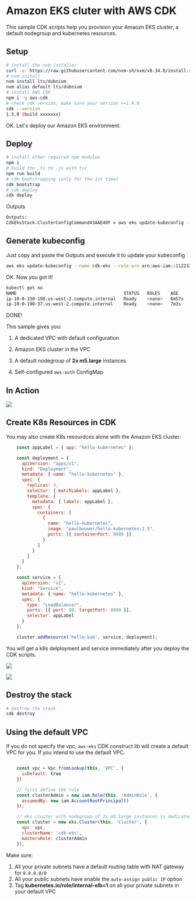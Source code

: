 # Amazon EKS cluter with AWS CDK

This sample CDK scripts help you provision your Amaozn EKS cluster, a default nodegroup and kubernetes resources.



## Setup

```bash
# install the nvm installer
curl -o- https://raw.githubusercontent.com/nvm-sh/nvm/v0.34.0/install.sh | bash
# nvm install 
nvm install lts/dubnium
nvm alias default lts/dubnium
# install AWS CDK
npm i -g aws-cdk
# check cdk version, make sure your version >=1.4.0
cdk --version
1.5.0 (build xxxxxxx)
```



OK. Let's deploy our Amazon EKS environment.



## Deploy

```bash
# install other required npm modules
npm i
# build the .ts to .js with tsc
npm run build
# cdk bootstrapping (only for the 1st time)
cdk bootstrap
# cdk deploy
cdk deploy
```

Outputs

```bash
Outputs:
CdkEksStack.ClusterConfigCommand43AAE40F = aws eks update-kubeconfig --name cdk-eks --role-arn arn:aws:iam::112233445566:role/CdkEksStack-AdminRole38563C57-14ON0YFUELKGC
```



## Generate kubeconfig

Just copy and paste the Outputs and execute it to update your kubeconfig

```bash
aws eks update-kubeconfig --name cdk-eks --role-arn arn:aws:iam::112233445566:role/CdkEksStack-AdminRole38563C57-14ON0YFUELKGC
```

OK. Now you got it!

```bash
kubectl get no                                                                    
NAME                                         STATUS   ROLES    AGE     VERSION
ip-10-0-150-198.us-west-2.compute.internal   Ready    <none>   6m57s   v1.13.7-eks-c57ff8
ip-10-0-190-37.us-west-2.compute.internal    Ready    <none>   7m3s    v1.13.7-eks-c57ff8
```



DONE!

This sample gives you:

1) A dedicated VPC with default configuration

2) Amazon EKS cluster in the VPC

3) A default nodegroup of **2x m5.large** instances

4) Self-configured `aws-auth` ConfigMap



## In Action

![](https://pbs.twimg.com/media/ECgSJkpU8AAptiL?format=jpg&name=large)





## Create K8s Resources in CDK

You may also create K8s resourdces alone with the Amazon EKS cluster:

```js
    const appLabel = { app: "hello-kubernetes" };

    const deployment = {
      apiVersion: "apps/v1",
      kind: "Deployment",
      metadata: { name: "hello-kubernetes" },
      spec: {
        replicas: 3,
        selector: { matchLabels: appLabel },
        template: {
          metadata: { labels: appLabel },
          spec: {
            containers: [
              {
                name: "hello-kubernetes",
                image: "paulbouwer/hello-kubernetes:1.5",
                ports: [{ containerPort: 8080 }]
              }
            ]
          }
        }
      }
    };

    const service = {
      apiVersion: "v1",
      kind: "Service",
      metadata: { name: "hello-kubernetes" },
      spec: {
        type: "LoadBalancer",
        ports: [{ port: 80, targetPort: 8080 }],
        selector: appLabel
      }
    };

    cluster.addResource('hello-kub', service, deployment);
```

You will get a k8s delployment and service immediately after you deploy the CDK scripts.



![](https://pbs.twimg.com/media/EB8IMZ-U8AA85Cl?format=jpg&name=4096x4096)

![](https://pbs.twimg.com/media/EB8IMZ-UwAAuW1u?format=jpg&name=4096x4096)





## Destroy the stack

```bash
# destroy the stack
cdk destroy
```


## Using the default VPC

If you do not specify the vpc, `aws-eks` CDK construct lib will create a default VPC for you. If you intend to use the default VPC.

```js

    const vpc = Vpc.fromLookup(this, 'VPC', {
      isDefault: true
    })

    // first define the role
    const clusterAdmin = new iam.Role(this, 'AdminRole', {
      assumedBy: new iam.AccountRootPrincipal()
    });

    // eks cluster with nodegroup of 2x m5.large instances in dedicated vpc with default configuratrion
    const cluster = new eks.Cluster(this, 'Cluster', {
      vpc: vpc,
      clusterName: 'cdk-eks',
      mastersRole: clusterAdmin
    });    

```
Make sure:
1. All your private subnets have a default routing table with NAT gateway for `0.0.0.0/0`
2. All your public subnets have enable the `auto-assign public IP` option
3. Tag **kubernetes.io/role/internal-elb=1** on all your private subnets in your default VPC
